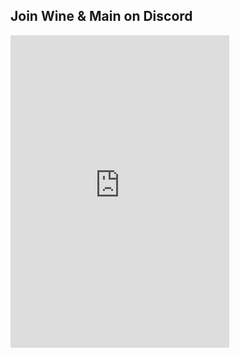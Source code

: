 ## Join Wine & Main on Discord
<iframe src="https://discord.com/widget?id=889156198123860019&theme=dark" width="350" height="500" allowtransparency="true" frameborder="0" sandbox="allow-popups allow-popups-to-escape-sandbox allow-same-origin allow-scripts"></iframe>